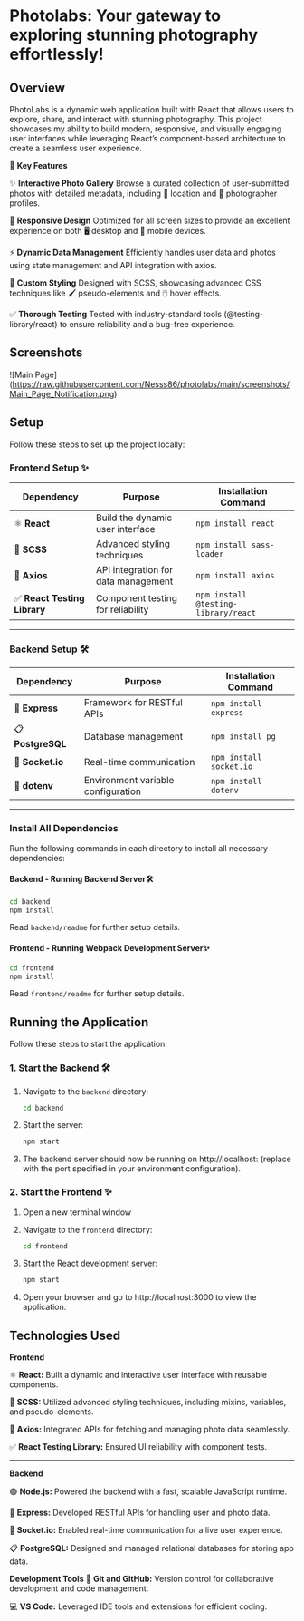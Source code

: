 # Photolabs: Your gateway to exploring stunning photography effortlessly!

## **Overview**

PhotoLabs is a dynamic web application built with React that allows users to explore, share, and interact with stunning photography. This project showcases my ability to build modern, responsive, and visually engaging user interfaces while leveraging React’s component-based architecture to create a seamless user experience.

🌟 **Key Features**

✨ **Interactive Photo Gallery**
Browse a curated collection of user-submitted photos with detailed metadata, including 📍 location and 👤 photographer profiles.


📱 **Responsive Design**
Optimized for all screen sizes to provide an excellent experience on both 🖥️ desktop and 📲 mobile devices.


⚡ **Dynamic Data Management**
Efficiently handles user data and photos using state management and API integration with axios.


🎨 **Custom Styling**
Designed with SCSS, showcasing advanced CSS techniques like 🖌️ pseudo-elements and 🖱️ hover effects.


✅ **Thorough Testing**
Tested with industry-standard tools (@testing-library/react) to ensure reliability and a bug-free experience.


## **Screenshots**

![Main Page]
(https://raw.githubusercontent.com/Nesss86/photolabs/main/screenshots/Main_Page_Notification.png)









## **Setup**

Follow these steps to set up the project locally:

### **Frontend Setup** ✨  
| **Dependency**        | **Purpose**                              | **Installation Command**        |
|-----------------------|------------------------------------------|----------------------------------|
| ⚛️ **React**          | Build the dynamic user interface         | `npm install react`             |
| 🎨 **SCSS**           | Advanced styling techniques              | `npm install sass-loader`       |
| 🔗 **Axios**          | API integration for data management      | `npm install axios`             |
| ✅ **React Testing Library** | Component testing for reliability | `npm install @testing-library/react` |

---

### **Backend Setup** 🛠️  
| **Dependency**        | **Purpose**                              | **Installation Command**        |
|-----------------------|------------------------------------------|----------------------------------|
| 🚀 **Express**        | Framework for RESTful APIs               | `npm install express`           |
| 📋 **PostgreSQL**     | Database management                      | `npm install pg`                |
| 📡 **Socket.io**      | Real-time communication                  | `npm install socket.io`         |
| 🔐 **dotenv**         | Environment variable configuration       | `npm install dotenv`            |

---

### **Install All Dependencies**

Run the following commands in each directory to install all necessary dependencies:


#### **Backend - Running Backend Server**🛠️

```sh
cd backend
npm install
```
Read `backend/readme` for further setup details.


#### **Frontend - Running Webpack Development Server**✨

```sh
cd frontend
npm install
```
Read `frontend/readme` for further setup details.

## **Running the Application**

Follow these steps to start the application:

### **1. Start the Backend** 🛠️
1. Navigate to the `backend` directory:
   ```bash
   cd backend

2. Start the server:
    ```bash
    npm start
    ```
3. The backend server should now be running on http://localhost:<port> (replace <port> with the port specified in your environment configuration).

### **2. Start the Frontend** ✨
1. Open a new terminal window

2. Navigate to the `frontend` directory:
   ```bash
   cd frontend

3. Start the React development server:
   ```bash
   npm start
   ```

4. Open your browser and go to http://localhost:3000 to view the application.


## Technologies Used

**Frontend**

⚛️ **React:** Built a dynamic and interactive user interface with reusable components.


🎨 **SCSS:** Utilized advanced styling techniques, including mixins, variables, and pseudo-elements.


🔗 **Axios:** Integrated APIs for fetching and managing photo data seamlessly.


✅ **React Testing Library:** Ensured UI reliability with component tests.


---


**Backend**

🟢 **Node.js:** Powered the backend with a fast, scalable JavaScript runtime.


🚀 **Express:** Developed RESTful APIs for handling user and photo data.


📡 **Socket.io:** Enabled real-time communication for a live user experience.


📋 **PostgreSQL:** Designed and managed relational databases for storing app data.


**Development Tools**
🔧 **Git and GitHub:** Version control for collaborative development and code management.


💻 **VS Code:** Leveraged IDE tools and extensions for efficient coding.
      



